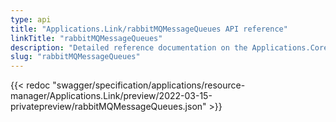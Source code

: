```yaml
---
type: api
title: "Applications.Link/rabbitMQMessageQueues API reference"
linkTitle: "rabbitMQMessageQueues"
description: "Detailed reference documentation on the Applications.Core/rabbitMQMessageQueues API"
slug: "rabbitMQMessageQueues"
---
```


{{< redoc "swagger/specification/applications/resource-manager/Applications.Link/preview/2022-03-15-privatepreview/rabbitMQMessageQueues.json" >}}
